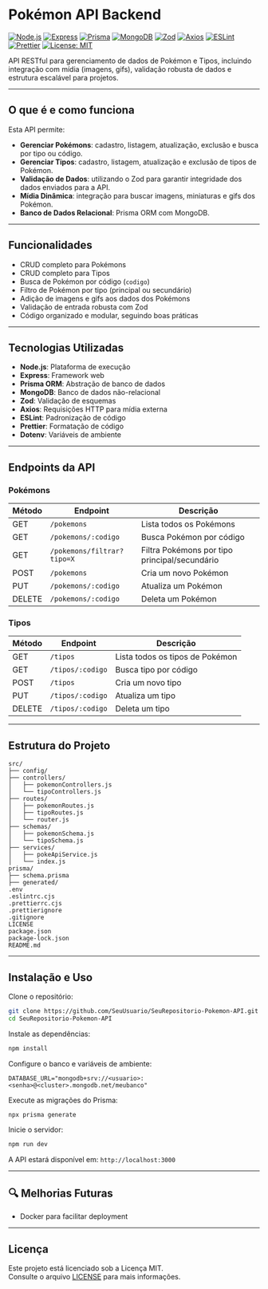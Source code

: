 # Pokémon API Backend

[![Node.js](https://img.shields.io/badge/Node.js-18.x-339933?style=flat&logo=node.js)](https://nodejs.org/)
[![Express](https://img.shields.io/badge/Express-4.x-000000?style=flat&logo=express)](https://expressjs.com/)
[![Prisma](https://img.shields.io/badge/Prisma-4.x-2D3748?style=flat&logo=prisma)](https://www.prisma.io/)
[![MongoDB](https://img.shields.io/badge/MongoDB-6.x-4DB33D?style=flat&logo=mongodb)](https://www.mongodb.com/)
[![Zod](https://img.shields.io/badge/Zod-3.x-ff69b4?style=flat)](https://zod.dev/)
[![Axios](https://img.shields.io/badge/Axios-1.x-5A29E4?style=flat)](https://axios-http.com/)
[![ESLint](https://img.shields.io/badge/ESLint-8.x-purple?style=flat&logo=eslint)](https://eslint.org/)
[![Prettier](https://img.shields.io/badge/Prettier-3.x-ff69b4?style=flat&logo=prettier)](https://prettier.io/)
[![License: MIT](https://img.shields.io/badge/License-MIT-yellow.svg)](./LICENSE)

API RESTful para gerenciamento de dados de Pokémon e Tipos, incluindo integração com mídia (imagens, gifs), validação robusta de dados e estrutura escalável para projetos.

---

## O que é e como funciona

Esta API permite:

- **Gerenciar Pokémons**: cadastro, listagem, atualização, exclusão e busca por tipo ou código.
- **Gerenciar Tipos**: cadastro, listagem, atualização e exclusão de tipos de Pokémon.
- **Validação de Dados**: utilizando o Zod para garantir integridade dos dados enviados para a API.
- **Mídia Dinâmica**: integração para buscar imagens, miniaturas e gifs dos Pokémon.
- **Banco de Dados Relacional**: Prisma ORM com MongoDB.

---

## Funcionalidades

- CRUD completo para Pokémons
- CRUD completo para Tipos
- Busca de Pokémon por código (`codigo`)
- Filtro de Pokémon por tipo (principal ou secundário)
- Adição de imagens e gifs aos dados dos Pokémons
- Validação de entrada robusta com Zod
- Código organizado e modular, seguindo boas práticas

---

## Tecnologias Utilizadas

- **Node.js**: Plataforma de execução
- **Express**: Framework web
- **Prisma ORM**: Abstração de banco de dados
- **MongoDB**: Banco de dados não-relacional
- **Zod**: Validação de esquemas
- **Axios**: Requisições HTTP para mídia externa
- **ESLint**: Padronização de código
- **Prettier**: Formatação de código
- **Dotenv**: Variáveis de ambiente

---

## Endpoints da API

### Pokémons

| Método | Endpoint                   | Descrição                                     |
| ------ | -------------------------- | --------------------------------------------- |
| GET    | `/pokemons`                | Lista todos os Pokémons                       |
| GET    | `/pokemons/:codigo`        | Busca Pokémon por código                      |
| GET    | `/pokemons/filtrar?tipo=X` | Filtra Pokémons por tipo principal/secundário |
| POST   | `/pokemons`                | Cria um novo Pokémon                          |
| PUT    | `/pokemons/:codigo`        | Atualiza um Pokémon                           |
| DELETE | `/pokemons/:codigo`        | Deleta um Pokémon                             |

### Tipos

| Método | Endpoint         | Descrição                       |
| ------ | ---------------- | ------------------------------- |
| GET    | `/tipos`         | Lista todos os tipos de Pokémon |
| GET    | `/tipos/:codigo` | Busca tipo por código           |
| POST   | `/tipos`         | Cria um novo tipo               |
| PUT    | `/tipos/:codigo` | Atualiza um tipo                |
| DELETE | `/tipos/:codigo` | Deleta um tipo                  |

---

## Estrutura do Projeto

```
src/
├── config/
├── controllers/
│   ├── pokemonControllers.js
│   └── tipoControllers.js
├── routes/
│   ├── pokemonRoutes.js
│   ├── tipoRoutes.js
│   └── router.js
├── schemas/
│   ├── pokemonSchema.js
│   └── tipoSchema.js
├── services/
│   ├── pokeApiService.js
│   └── index.js
prisma/
├── schema.prisma
├── generated/
.env
.eslintrc.cjs
.prettierrc.cjs
.prettierignore
.gitignore
LICENSE
package.json
package-lock.json
README.md
```

---

## Instalação e Uso

Clone o repositório:

```bash
git clone https://github.com/SeuUsuario/SeuRepositorio-Pokemon-API.git
cd SeuRepositorio-Pokemon-API
```

Instale as dependências:

```bash
npm install
```

Configure o banco e variáveis de ambiente:

```env
DATABASE_URL="mongodb+srv://<usuario>:<senha>@<cluster>.mongodb.net/meubanco"
```

Execute as migrações do Prisma:

```bash
npx prisma generate
```

Inicie o servidor:

```bash
npm run dev
```

A API estará disponível em: `http://localhost:3000`

---

## 🔍 Melhorias Futuras

- Docker para facilitar deployment

---

## Licença

Este projeto está licenciado sob a Licença MIT.  
Consulte o arquivo [LICENSE](./LICENSE) para mais informações.
